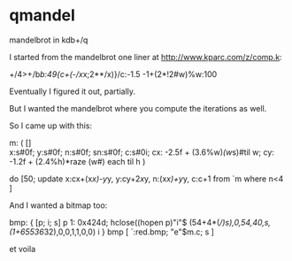# qmandel
mandelbrot in kdb+/q

I started from the mandelbrot one liner at http://www.kparc.com/z/comp.k:

+/4>+/b*b:49{c+(-/x*x;2**/x)}/c:-1.5 -1+(2*!2#w)%w:100

Eventually I figured it out, partially.

But I wanted the mandelbrot where you compute the iterations as well.

So I came up with this:

m: ( [] 	  
	 x:s#0f; y:s#0f; n:s#0f; sn:s#0f; c:s#0i; 
	 cx: -2.5f + (3.6%w)*(w*s)#til w;
	 cy: -1.2f + (2.4%h)*raze (w#) each til h )

do [50;
	update x:cx+(x*x)-y*y,
	y:cy+2*x*y,
	n:(x*x)+y*y,
	c:c+1
	from `m where n<4 ]

And I wanted a bitmap too:

bmp: { [p; i; s]
 p 1: 0x424d;
 hclose((hopen p)"i"$
  (54+4*(*/)s),0,54,40,s,(1+65536*32),0,0,1,1,0,0) 
   i 
 }
bmp [ `:red.bmp; "e"$m.c; s ]

et voila
